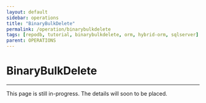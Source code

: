 ```yaml
---
layout: default
sidebar: operations
title: "BinaryBulkDelete"
permalink: /operation/binarybulkdelete
tags: [repodb, tutorial, binarybulkdelete, orm, hybrid-orm, sqlserver]
parent: OPERATIONS
---
```


# BinaryBulkDelete

---

This page is still in-progress. The details will soon to be placed.